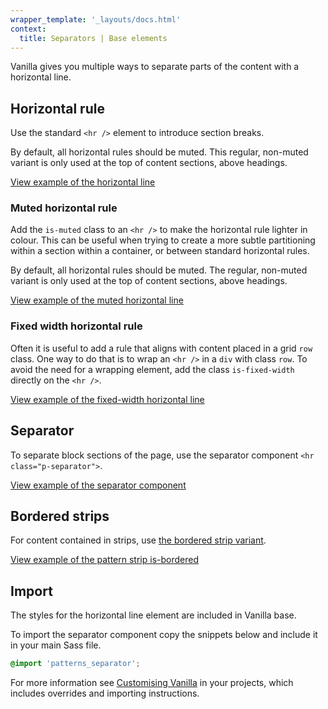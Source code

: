 ```yaml
---
wrapper_template: '_layouts/docs.html'
context:
  title: Separators | Base elements
---
```


Vanilla gives you multiple ways to separate parts of the content with a horizontal line.

## Horizontal rule

Use the standard `<hr />` element to introduce section breaks.

By default, all horizontal rules should be muted. This regular, non-muted
variant is only used at the top of content sections, above headings.

<div class="embedded-example"><a href="/docs/examples/base/hr/default" class="js-example">
View example of the horizontal line
</a></div>

### Muted horizontal rule

Add the `is-muted` class to an `<hr />` to make the horizontal rule lighter in colour.
This can be useful when trying to create a more subtle partitioning within a section within a container, or between standard horizontal rules.

By default, all horizontal rules should be muted. The regular, non-muted variant
is only used at the top of content sections, above headings.

<div class="embedded-example"><a href="/docs/examples/base/hr/muted/" class="js-example">
View example of the muted horizontal line
</a></div>

### Fixed width horizontal rule

Often it is useful to add a rule that aligns with content placed in a grid `row` class. One way to do that is to wrap an `<hr />` in a `div` with class `row`. To avoid the need for a wrapping element, add the class `is-fixed-width` directly on the `<hr />`.

<div class="embedded-example"><a href="/docs/examples/base/hr/fixed-width/" class="js-example">
View example of the fixed-width horizontal line
</a></div>

## Separator

To separate block sections of the page, use the separator component `<hr class="p-separator">`.

<div class="embedded-example"><a href="/docs/examples/patterns/separator/" class="js-example">
View example of the separator component
</a></div>

## Bordered strips

For content contained in strips, use [the bordered strip variant](/docs/patterns/strip#bordered-strip).

<div class="embedded-example"><a href="/docs/examples/patterns/strips/is-bordered/" class="js-example">
View example of the pattern strip is-bordered
</a></div>

## Import

The styles for the horizontal line element are included in Vanilla base.

To import the separator component copy the snippets below and include it in your main Sass file.

```scss
@import 'patterns_separator';
```

For more information see [Customising Vanilla](/docs/customising-vanilla/) in your projects, which includes overrides and importing instructions.
